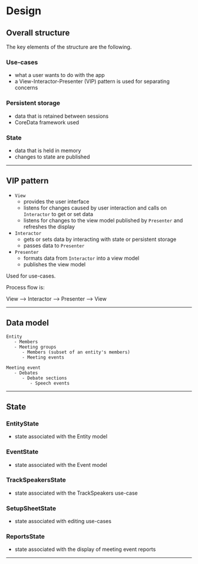 #  Design

## Overall structure

The key elements of the structure are the following.

### Use-cases
- what a user wants to do with the app
- a View-Interactor-Presenter (VIP) pattern is used for separating concerns

### Persistent storage
- data that is retained between sessions
- CoreData framework used

### State
- data that is held in memory
- changes to state are published

--- 

## VIP pattern
- `View` 
    - provides the user interface 
    - listens for changes caused by user interaction and calls on `Interactor` to get or set data
    - listens for changes to the view model published by `Presenter` and refreshes the display
- `Interactor` 
    - gets or sets data by interacting with state or persistent storage
    - passes data to `Presenter`
- `Presenter`
    - formats data from `Interactor` into a view model
    - publishes the view model

Used for use-cases.

Process flow is:

View --> Interactor --> Presenter --> View

---

## Data model

```
Entity
   - Members
   - Meeting groups
      - Members (subset of an entity's members)
      - Meeting events

Meeting event
   - Debates
      - Debate sections
         - Speech events

```    

---

## State

### EntityState
- state associated with the Entity model

### EventState
- state associated with the Event model

### TrackSpeakersState
- state associated with the TrackSpeakers use-case

### SetupSheetState
- state associated with editing use-cases

### ReportsState
- state associated with the display of meeting event reports

---











